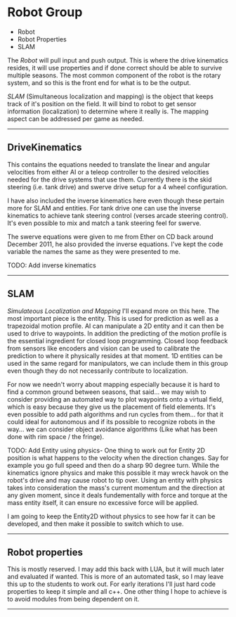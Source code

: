 # Robot Group

- Robot
- Robot Properties
- SLAM

The *Robot* will pull input and push output.  This is where the drive kinematics resides, it will use properties and if done correct should be able to survive multiple seasons.  The most common component of the robot is the rotary system, and so this is the front end for what is to be the output.

*SLAM* (Simultaneous localization and mapping) is the object that keeps track of it's position on the field.  It will bind to robot to get sensor information (localization) to determine where it really is.  The mapping aspect can be addressed per game as needed.

---

## DriveKinematics

This contains the equations needed to translate the linear and angular velocities from either AI or a teleop controller to the desired velocities needed for the drive systems that use them.  Currently there is the skid steering (i.e. tank drive) and swerve drive setup for a 4 wheel configuration.

I have also included the inverse kinematics here even though these pertain more for SLAM and entities.  For tank drive one can use the inverse kinematics to achieve tank steering control (verses arcade steering control).  It's even possible to mix and match a tank steering feel for swerve.

The swerve equations were given to me from Ether on CD back around December 2011, he also provided the inverse equations.  I've kept the code variable the names the same as they were presented to me.

TODO:
Add inverse kinematics

---

## SLAM

*Simulateous Localization and Mapping*
I'll expand more on this here.  The most important piece is the entity.  This is used for prediction as well as a trapezoidal motion profile.  AI can manipulate a 2D entity and it can then be used to drive to waypoints.  In addition the predicting of the motion profile is the essential ingredient for closed loop programming.  Closed loop feedback from sensors like encoders and vision can be used to calibrate the prediction to where it physically resides at that moment.  1D entities can be used in the same regard for manipulators, we can include them in this group even though they do not necessarily contribute to localization.  

For now we needn't worry about mapping especially because it is hard to find a common ground between seasons, that said... we may wish to consider providing an automated way to plot waypoints onto a virtual field, which is easy because they give us the placement of field elements.  It's even possible to add path algorithms and run cycles from them... for that it could ideal for autonomous and if its possible to recognize robots in the way... we can consider object avoidance algorithms (Like what has been done with rim space / the fringe).

TODO:
Add Entity using physics-  One thing to work out for Entity 2D position is what happens to the velocity when the direction changes.
Say for example you go full speed and then do a sharp 90 degree turn.  While the kinematics ignore physics and make this possible it may wreck havok on the robot's drive and may cause robot to tip over.  Using an entity with physics takes into consideration the mass's current momentum and the direction at any given moment, since it deals fundementally with force and torque at the mass entity itself, it can ensure no excessive force will be applied.

I am going to keep the Entity2D without physics to see how far it can be developed, and then make it possible to switch which to use.

---

## Robot properties

This is mostly reserved.  I may add this back with LUA, but it will much later and evaluated if wanted.  This is more of an automated task, so I may leave this up to the students to work out.  For early iterations I'll just hard code properties to keep it simple and all c++.  One other thing I hope to achieve is to avoid modules from being dependent on it.

---
